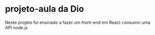 # projeto-aula da Dio
Neste projeto foi ensinado a fazer um front-end em React consumir uma API node.js
